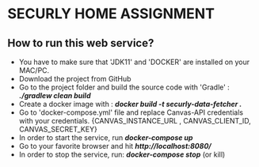 # SECURLY HOME ASSIGNMENT

## How to run this web service?

* You have to make sure that 'JDK11' and 'DOCKER' are installed on your MAC/PC.
* Download the project from GitHub
* Go to the project folder and build the source code with 'Gradle' : ***./gradlew clean build*** 
* Create a docker image with : ***docker build -t securly-data-fetcher .***
* Go to 'docker-compose.yml' file and replace Canvas-API credentials with your credentials. {CANVAS_INSTANCE_URL , CANVAS_CLIENT_ID, CANVAS_SECRET_KEY}
* In order to start the service, run ***docker-compose up***
* Go to your favorite browser and hit ***http://localhost:8080/***
* In order to stop the service, run:  ***docker-compose stop*** (or kill)